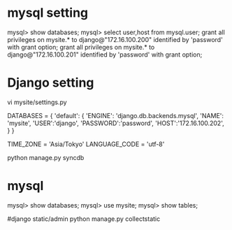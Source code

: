 # mysql setting

mysql> show databases;
mysql> select user,host from mysql.user;
grant all privileges on mysite.* to django@"172.16.100.200" identified by 'password' with grant option;
grant all privileges on mysite.* to django@"172.16.100.201" identified by 'password' with grant option;

# Django setting
vi mysite/settings.py

DATABASES = {
     'default': {
         'ENGINE': 'django.db.backends.mysql',
         'NAME': 'mysite',
         'USER':'django',
         'PASSWORD':'password',
         'HOST':'172.16.100.202',
     }
 }

TIME_ZONE = 'Asia/Tokyo'
LANGUAGE_CODE = 'utf-8'

python manage.py syncdb

# mysql
mysql> show databases;
mysql> use mysite;
mysql> show tables;


#django static/admin
python manage.py collectstatic

